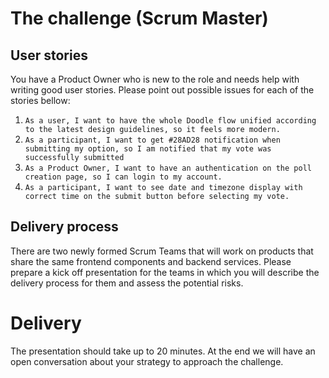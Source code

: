 # The challenge (Scrum Master)
## User stories
You have a Product Owner who is new to the role and needs help with writing good user stories. Please point out possible issues for each of the stories bellow:
1. `As a user, I want to have the whole Doodle flow unified according to the latest design guidelines, so it feels more modern.`
2. `As a participant, I want to get #28AD28 notification when submitting my option, so I am notified that my vote was successfully submitted`
3. `As a Product Owner, I want to have an authentication on the poll creation page, so I can login to my account.`
4. `As a participant, I want to see date and timezone display with correct time on the submit button before selecting my vote.`
## Delivery process
There are two newly formed Scrum Teams that will work on products that share the same frontend components and backend services. Please prepare a kick off presentation for the teams in which you will describe the delivery process for them and assess the potential risks.

# Delivery

The presentation should take up to 20 minutes. At the end we will have an open conversation about your strategy to approach the challenge.

